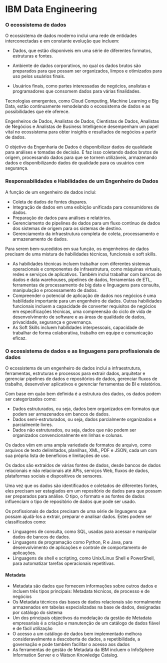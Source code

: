 # IBM Data Engineering
### O ecossistema de dados
O ecossistema de dados moderno inclui uma rede de entidades interconectadas e em constante evolução que incluem:

- Dados, que estão disponíveis em uma série de diferentes formatos, estruturas e fontes.

- Ambiente de dados corporativos, no qual os dados brutos são preparados para que possam ser organizados, limpos e otimizados para uso pelos usuários finais.

- Usuários finais, como partes interessadas de negócios, analistas e programadores que consomem dados para várias finalidades.

Tecnologias emergentes, como Cloud Computing, Machine Learning e Big Data, estão continuamente remodelando o ecossistema de dados e as possibilidades que ele oferece.

Engenheiros de Dados, Analistas de Dados, Cientistas de Dados, Analistas de Negócios e Analistas de Business Intelligence desempenham um papel vital no ecossistema para obter insights e resultados de negócios a partir de dados.

O objetivo da Engenharia de Dados é disponibilizar dados de qualidade para análises e tomadas de decisão. E faz isso coletando dados brutos de origem, processando dados para que se tornem utilizáveis, armazenando dados e disponibilizando dados de qualidade para os usuários com segurança.

### Responsabilidades e Habilidades de um Engenheiro de Dados

A função de um engenheiro de dados inclui:

- Coleta de dados de fontes díspares.
- Integração de dados em uma exibição unificada para consumidores de dados.
- Preparação de dados para análises e relatórios.
- Gerenciamento de pipelines de dados para um fluxo contínuo de dados dos sistemas de origem para os sistemas de destino.
- Gerenciamento da infraestrutura completa de coleta, processamento e armazenamento de dados.

Para serem bem-sucedidos em sua função, os engenheiros de dados precisam de uma mistura de habilidades técnicas, funcionais e soft skills.

- As habilidades técnicas incluem trabalhar com diferentes sistemas operacionais e componentes de infraestrutura, como máquinas virtuais, redes e serviços de aplicativos. Também inclui trabalhar com bancos de dados e data warehouses, pipelines de dados, ferramentas de ETL, ferramentas de processamento de big data e linguagens para consulta, manipulação e processamento de dados. 
- Compreender o potencial de aplicação de dados nos negócios é uma habilidade importante para um engenheiro de dados. Outras habilidades funcionais incluem a capacidade de converter requisitos de negócios em especificações técnicas, uma compreensão do ciclo de vida de desenvolvimento de software e as áreas de qualidade de dados, privacidade, segurança e governança. 
- As Soft Skills incluem habilidades interpessoais, capacidade de trabalhar de forma colaborativa, trabalho em equipe e comunicação eficaz.
  
### O ecossistema de dados e as linguagens para profissionais de dados

O ecossistema de um engenheiro de dados inclui a infraestrutura, ferramentas, estruturas e processos para extrair dados, arquitetar e gerenciar pipelines de dados e repositórios de dados, gerenciar fluxos de trabalho, desenvolver aplicativos e gerenciar ferramentas de BI e relatórios.

Com base em quão bem definida é a estrutura dos dados, os dados podem ser categorizados como:

- Dados estruturados, ou seja, dados bem organizados em formatos que podem ser armazenados em bancos de dados.
- Dados semi-estruturados, ou seja, dados parcialmente organizados e parcialmente livres.
- Dados não estruturados, ou seja, dados que não podem ser organizados convencionalmente em linhas e colunas.

Os dados vêm em uma ampla variedade de formatos de arquivo, como arquivos de texto delimitados, planilhas, XML, PDF e JSON, cada um com sua própria lista de benefícios e limitações de uso.

Os dados são extraídos de várias fontes de dados, desde bancos de dados relacionais e não relacionais até APIs, serviços Web, fluxos de dados, plataformas sociais e dispositivos de sensores.

Uma vez que os dados são identificados e coletados de diferentes fontes, eles precisam ser estagiados em um repositório de dados para que possam ser preparados para análise. O tipo, o formato e as fontes de dados influenciam o tipo de repositório de dados que pode ser usado.

Os profissionais de dados precisam de uma série de linguagens que possam ajudá-los a extrair, preparar e analisar dados. Estes podem ser classificados como:

- Linguagens de consulta, como SQL, usadas para acessar e manipular dados de bancos de dados.
- Linguagens de programação como Python, R e Java, para desenvolvimento de aplicações e controle de comportamento de aplicações.
- Linguagens de shell e scripting, como Unix/Linux Shell e PowerShell, para automatizar tarefas operacionais repetitivas.

#### Metadata

- Metadata são dados que fornecem informações sobre outros dados e incluem três tipos principais: Metadata técnicos, de processo e de negócios
- Os Metadata técnicos das bases de dados relacionais são normalmente armazenados em tabelas especializadas na base de dados, designadas por catálogo do sistema
- Um dos principais objectivos da modelação da gestão de Metadata empresariais é a criação e manutenção de um catálogo de dados fiável e de fácil utilização
- O acesso a um catálogo de dados bem implementado melhora consideravelmente a descoberta de dados, a repetibilidade, a governação e pode também facilitar o acesso aos dados
- As ferramentas de gestão de Metadata da IBM incluem o InfoSphere Information Server e o Watson Knowledge Catalog.
